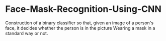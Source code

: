 # Face-Mask-Recognition-Using-CNN
 Construction of a binary classifier so that, given an image of a person's face, it decides whether the person is in the picture Wearing a mask in a standard way or not.
